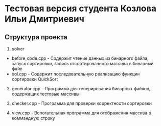 # Тестовая версия студента Козлова Ильи Дмитриевич

## Структура проекта

1. solver
- before_code.cpp - Содержит чтение данных из бинарного файла, запуск сортировки, запись отсортированного массива в бинарный файл
- sol.cpp - Содержит последовательную реализацию функции сортировки QuickSort

2. generator.cpp - Программа для генерирования бинарных файлов, содержащих тестовые массивы

3. checker.cpp - Программа для проверки корректности сортировки

4. view.cpp - Вспогательная программа для отображения массива в коммандную строку

